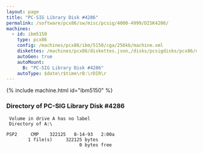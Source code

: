 ```yaml
---
layout: page
title: "PC-SIG Library Disk #4286"
permalink: /software/pcx86/sw/misc/pcsig/4000-4999/DISK4286/
machines:
  - id: ibm5150
    type: pcx86
    config: /machines/pcx86/ibm/5150/cga/256kb/machine.xml
    diskettes: /machines/pcx86/diskettes.json,/disks/pcsigdisks/pcx86/diskettes.json
    autoGen: true
    autoMount:
      B: "PC-SIG Library Disk #4286"
    autoType: $date\r$time\rB:\rDIR\r
---
```


{% include machine.html id="ibm5150" %}

### Directory of PC-SIG Library Disk #4286

     Volume in drive A has no label
     Directory of A:\

    PSP2     CMP    322125   8-14-93   2:00a
            1 file(s)     322125 bytes
                               0 bytes free
